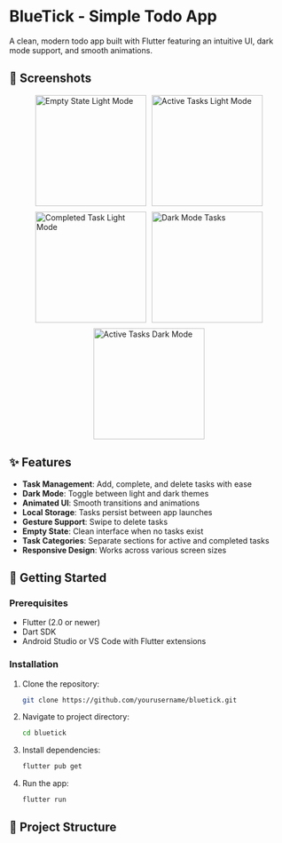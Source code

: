 # BlueTick - Simple Todo App

A clean, modern todo app built with Flutter featuring an intuitive UI, dark mode support, and smooth animations.

## 📱 Screenshots

<div style="display: flex; flex-wrap: wrap; gap: 10px; justify-content: center">
  <img src="screenshots/empty_state_light.png" width="200" alt="Empty State Light Mode">
  <img src="screenshots/active_tasks_light.png" width="200" alt="Active Tasks Light Mode">
  <img src="screenshots/completed_task_light.png" width="200" alt="Completed Task Light Mode">
  <img src="screenshots/dark_mode_tasks.png" width="200" alt="Dark Mode Tasks">
  <img src="screenshots/active_tasks_dark.png" width="200" alt="Active Tasks Dark Mode">
</div>

## ✨ Features

- **Task Management**: Add, complete, and delete tasks with ease
- **Dark Mode**: Toggle between light and dark themes
- **Animated UI**: Smooth transitions and animations
- **Local Storage**: Tasks persist between app launches
- **Gesture Support**: Swipe to delete tasks
- **Empty State**: Clean interface when no tasks exist
- **Task Categories**: Separate sections for active and completed tasks
- **Responsive Design**: Works across various screen sizes

## 🚀 Getting Started

### Prerequisites

- Flutter (2.0 or newer)
- Dart SDK
- Android Studio or VS Code with Flutter extensions

### Installation

1. Clone the repository:

   ```bash
   git clone https://github.com/yourusername/bluetick.git
   ```

2. Navigate to project directory:

   ```bash
   cd bluetick
   ```

3. Install dependencies:

   ```bash
   flutter pub get
   ```

4. Run the app:
   ```bash
   flutter run
   ```

## 🔧 Project Structure
